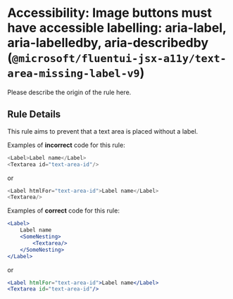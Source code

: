 # Accessibility: Image buttons must have accessible labelling: aria-label, aria-labelledby, aria-describedby (`@microsoft/fluentui-jsx-a11y/text-area-missing-label-v9`)

<!-- end auto-generated rule header -->

Please describe the origin of the rule here.

## Rule Details

This rule aims to prevent that a text area is placed without a label.

Examples of **incorrect** code for this rule:

```js
<Label>Label name</Label>
<Textarea id="text-area-id"/>
```

or

```js
<Label htmlFor="text-area-id">Label name</Label>
<Textarea/>
```


Examples of **correct** code for this rule:

```jsx
<Label>
    Label name
    <SomeNesting>
        <Textarea/>
    </SomeNesting>
</Label>
```

or

```jsx
<Label htmlFor="text-area-id">Label name</Label>
<Textarea id="text-area-id"/>
```
